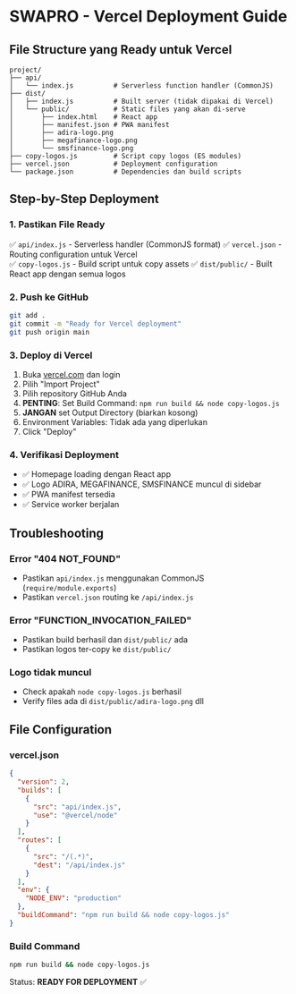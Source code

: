 # SWAPRO - Vercel Deployment Guide

## File Structure yang Ready untuk Vercel

```
project/
├── api/
│   └── index.js          # Serverless function handler (CommonJS)
├── dist/
│   ├── index.js          # Built server (tidak dipakai di Vercel)
│   └── public/           # Static files yang akan di-serve
│       ├── index.html    # React app
│       ├── manifest.json # PWA manifest
│       ├── adira-logo.png
│       ├── megafinance-logo.png
│       └── smsfinance-logo.png
├── copy-logos.js         # Script copy logos (ES modules)
├── vercel.json           # Deployment configuration
└── package.json          # Dependencies dan build scripts
```

## Step-by-Step Deployment

### 1. Pastikan File Ready
✅ `api/index.js` - Serverless handler (CommonJS format)
✅ `vercel.json` - Routing configuration untuk Vercel  
✅ `copy-logos.js` - Build script untuk copy assets
✅ `dist/public/` - Built React app dengan semua logos

### 2. Push ke GitHub
```bash
git add .
git commit -m "Ready for Vercel deployment"
git push origin main
```

### 3. Deploy di Vercel
1. Buka [vercel.com](https://vercel.com) dan login
2. Pilih "Import Project"
3. Pilih repository GitHub Anda
4. **PENTING**: Set Build Command: `npm run build && node copy-logos.js`
5. **JANGAN** set Output Directory (biarkan kosong)
6. Environment Variables: Tidak ada yang diperlukan
7. Click "Deploy"

### 4. Verifikasi Deployment
- ✅ Homepage loading dengan React app
- ✅ Logo ADIRA, MEGAFINANCE, SMSFINANCE muncul di sidebar
- ✅ PWA manifest tersedia
- ✅ Service worker berjalan

## Troubleshooting

### Error "404 NOT_FOUND"
- Pastikan `api/index.js` menggunakan CommonJS (`require/module.exports`)
- Pastikan `vercel.json` routing ke `/api/index.js`

### Error "FUNCTION_INVOCATION_FAILED" 
- Pastikan build berhasil dan `dist/public/` ada
- Pastikan logos ter-copy ke `dist/public/`

### Logo tidak muncul
- Check apakah `node copy-logos.js` berhasil
- Verify files ada di `dist/public/adira-logo.png` dll

## File Configuration

### vercel.json
```json
{
  "version": 2,
  "builds": [
    {
      "src": "api/index.js",
      "use": "@vercel/node"
    }
  ],
  "routes": [
    {
      "src": "/(.*)",
      "dest": "/api/index.js"
    }
  ],
  "env": {
    "NODE_ENV": "production"
  },
  "buildCommand": "npm run build && node copy-logos.js"
}
```

### Build Command
```bash
npm run build && node copy-logos.js
```

Status: **READY FOR DEPLOYMENT** ✅
